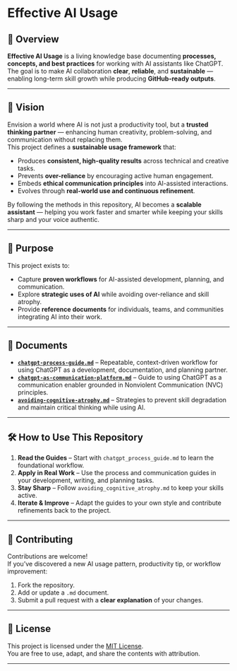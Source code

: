 # Effective AI Usage

## 📌 Overview
**Effective AI Usage** is a living knowledge base documenting **processes, concepts, and best practices** for working with AI assistants like ChatGPT.  
The goal is to make AI collaboration **clear**, **reliable**, and **sustainable** — enabling long-term skill growth while producing **GitHub-ready outputs**.

---

## 🌟 Vision
Envision a world where AI is not just a productivity tool, but a **trusted thinking partner** — enhancing human creativity, problem-solving, and communication without replacing them.  
This project defines a **sustainable usage framework** that:
- Produces **consistent, high-quality results** across technical and creative tasks.
- Prevents **over-reliance** by encouraging active human engagement.
- Embeds **ethical communication principles** into AI-assisted interactions.
- Evolves through **real-world use and continuous refinement**.

By following the methods in this repository, AI becomes a **scalable assistant** — helping you work faster and smarter while keeping your skills sharp and your voice authentic.

---

## 🎯 Purpose
This project exists to:
- Capture **proven workflows** for AI-assisted development, planning, and communication.
- Explore **strategic uses of AI** while avoiding over-reliance and skill atrophy.
- Provide **reference documents** for individuals, teams, and communities integrating AI into their work.

---

## 📂 Documents
- **[`chatgpt-process-guide.md`](chatgpt-process-guide.md)** – Repeatable, context-driven workflow for using ChatGPT as a development, documentation, and planning partner.
- **[`chatgpt-as-communication-platform.md`](chatgpt-as-communication-platform.md)** – Guide to using ChatGPT as a communication enabler grounded in Nonviolent Communication (NVC) principles.
- **[`avoiding-cognitive-atrophy.md`](avoiding-cognitive-atrophy.md)** – Strategies to prevent skill degradation and maintain critical thinking while using AI.

---

## 🛠️ How to Use This Repository
1. **Read the Guides** – Start with `chatgpt_process_guide.md` to learn the foundational workflow.
2. **Apply in Real Work** – Use the process and communication guides in your development, writing, and planning tasks.
3. **Stay Sharp** – Follow `avoiding_cognitive_atrophy.md` to keep your skills active.
4. **Iterate & Improve** – Adapt the guides to your own style and contribute refinements back to the project.

---

## 🤝 Contributing
Contributions are welcome!  
If you’ve discovered a new AI usage pattern, productivity tip, or workflow improvement:
1. Fork the repository.
2. Add or update a `.md` document.
3. Submit a pull request with a **clear explanation** of your changes.

---

## 📜 License
This project is licensed under the [MIT License](LICENSE).  
You are free to use, adapt, and share the contents with attribution.

---
